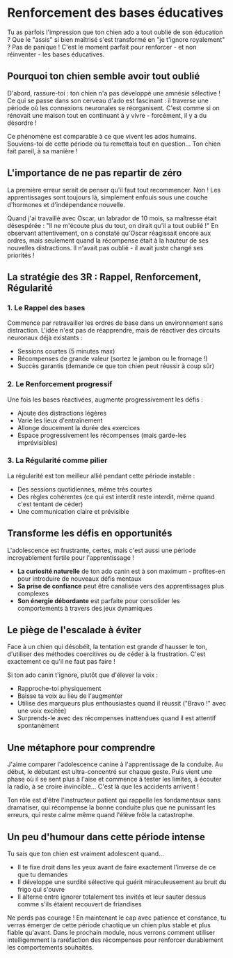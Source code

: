 # Renforcement des bases éducatives

Tu as parfois l'impression que ton chien ado a tout oublié de son éducation ? Que le "assis" si bien maîtrisé s'est transformé en "je t'ignore royalement" ? Pas de panique ! C'est le moment parfait pour renforcer - et non réinventer - les bases éducatives.

## Pourquoi ton chien semble avoir tout oublié

D'abord, rassure-toi : ton chien n'a pas développé une amnésie sélective ! Ce qui se passe dans son cerveau d'ado est fascinant : il traverse une période où les connexions neuronales se réorganisent. C'est comme si on rénovait une maison tout en continuant à y vivre - forcément, il y a du désordre !

Ce phénomène est comparable à ce que vivent les ados humains. Souviens-toi de cette période où tu remettais tout en question... Ton chien fait pareil, à sa manière !

## L'importance de ne pas repartir de zéro

La première erreur serait de penser qu'il faut tout recommencer. Non ! Les apprentissages sont toujours là, simplement enfouis sous une couche d'hormones et d'indépendance nouvelle.

Quand j'ai travaillé avec Oscar, un labrador de 10 mois, sa maîtresse était désespérée : "Il ne m'écoute plus du tout, on dirait qu'il a tout oublié !" En observant attentivement, on a constaté qu'Oscar réagissait encore aux ordres, mais seulement quand la récompense était à la hauteur de ses nouvelles distractions. Il n'avait pas oublié - il avait juste changé ses priorités !

## La stratégie des 3R : Rappel, Renforcement, Régularité

### 1. Le Rappel des bases

Commence par retravailler les ordres de base dans un environnement sans distraction. L'idée n'est pas de réapprendre, mais de réactiver des circuits neuronaux déjà existants :

- Sessions courtes (5 minutes max)
- Récompenses de grande valeur (sortez le jambon ou le fromage !)
- Succès garantis (demande ce que ton chien peut réussir à coup sûr)

### 2. Le Renforcement progressif

Une fois les bases réactivées, augmente progressivement les défis :
- Ajoute des distractions légères
- Varie les lieux d'entraînement
- Allonge doucement la durée des exercices
- Espace progressivement les récompenses (mais garde-les imprévisibles)

### 3. La Régularité comme pilier

La régularité est ton meilleur allié pendant cette période instable :
- Des sessions quotidiennes, même très courtes
- Des règles cohérentes (ce qui est interdit reste interdit, même quand c'est tentant de céder)
- Une communication claire et prévisible

## Transforme les défis en opportunités

L'adolescence est frustrante, certes, mais c'est aussi une période incroyablement fertile pour l'apprentissage !

- **La curiosité naturelle** de ton ado canin est à son maximum - profites-en pour introduire de nouveaux défis mentaux
- **Sa prise de confiance** peut être canalisée vers des apprentissages plus complexes
- **Son énergie débordante** est parfaite pour consolider les comportements à travers des jeux dynamiques

## Le piège de l'escalade à éviter

Face à un chien qui désobéit, la tentation est grande d'hausser le ton, d'utiliser des méthodes coercitives ou de céder à la frustration. C'est exactement ce qu'il ne faut pas faire !

Si ton ado canin t'ignore, plutôt que d'élever la voix :
- Rapproche-toi physiquement
- Baisse ta voix au lieu de l'augmenter
- Utilise des marqueurs plus enthousiastes quand il réussit ("Bravo !" avec une voix excitée)
- Surprends-le avec des récompenses inattendues quand il est attentif spontanément

## Une métaphore pour comprendre

J'aime comparer l'adolescence canine à l'apprentissage de la conduite. Au début, le débutant est ultra-concentré sur chaque geste. Puis vient une phase où il se sent plus à l'aise et commence à tester les limites, à écouter la radio, à se croire invincible... C'est là que les accidents arrivent !

Ton rôle est d'être l'instructeur patient qui rappelle les fondamentaux sans dramatiser, qui récompense la bonne conduite plus que ne punissant les erreurs, qui reste calme même quand l'élève frôle la catastrophe.

## Un peu d'humour dans cette période intense

Tu sais que ton chien est vraiment adolescent quand...
- Il te fixe droit dans les yeux avant de faire exactement l'inverse de ce que tu demandes
- Il développe une surdité sélective qui guérit miraculeusement au bruit du frigo qui s'ouvre
- Il alterne entre ignorer totalement tes invités et leur sauter dessus comme s'ils étaient recouvert de friandises

Ne perds pas courage ! En maintenant le cap avec patience et constance, tu verras émerger de cette période chaotique un chien plus stable et plus fiable qu'avant. Dans le prochain module, nous verrons comment utiliser intelligemment la raréfaction des récompenses pour renforcer durablement les comportements souhaités. 